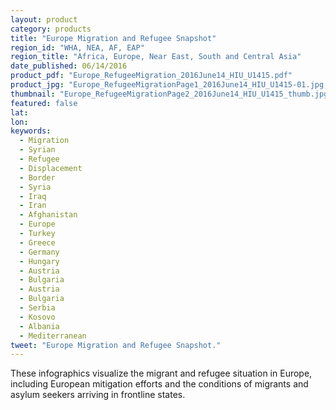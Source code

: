 ```yaml
---
layout: product
category: products
title: "Europe Migration and Refugee Snapshot"
region_id: "WHA, NEA, AF, EAP"
region_title: "Africa, Europe, Near East, South and Central Asia"
date_published: 06/14/2016
product_pdf: "Europe_RefugeeMigration_2016June14_HIU_U1415.pdf"
product_jpg: "Europe_RefugeeMigrationPage1_2016June14_HIU_U1415-01.jpg, Europe_RefugeeMigrationPage2_2016June14_HIU_U1415-01.jpg"
thumbnail: "Europe_RefugeeMigrationPage2_2016June14_HIU_U1415_thumb.jpg"
featured: false
lat: 
lon: 
keywords:
  - Migration
  - Syrian
  - Refugee
  - Displacement
  - Border
  - Syria
  - Iraq
  - Iran
  - Afghanistan
  - Europe
  - Turkey
  - Greece
  - Germany
  - Hungary
  - Austria
  - Bulgaria
  - Austria
  - Bulgaria
  - Serbia
  - Kosovo
  - Albania
  - Mediterranean
tweet: "Europe Migration and Refugee Snapshot."
---
```

These infographics visualize the migrant and refugee situation in Europe, including European mitigation efforts and the conditions of migrants and asylum seekers arriving in frontline states.

